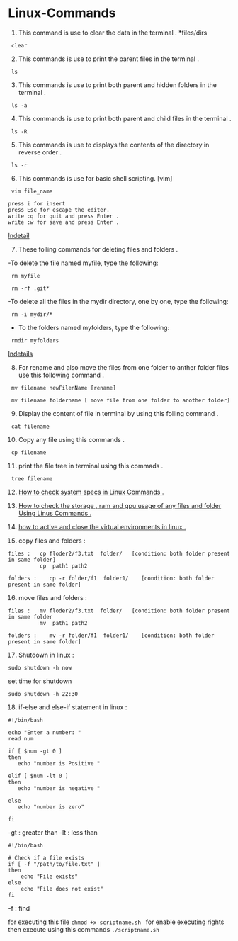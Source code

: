 # Linux-Commands

1. This command is use to clear the data in the terminal .                                                                        *files/dirs

```@ruby
 clear
```

2. This commands is use to print the parent files in the terminal .

```@ruby
 ls
```

3. This commands is use to print both parent and  hidden folders in the terminal .

```@ruby
 ls -a
```

4. This commands is use to print both parent and child files in the terminal . 

```@ruby
 ls -R
```

5. This commands is use to displays the contents of the directory in reverse order .

```@ruby
 ls -r
```
6. This commands is use for basic shell scripting. [vim]

```@ruby
 vim file_name 

press i for insert 
press Esc for escape the editer.
write :q for quit and press Enter .
write :w for save and press Enter .
```
[Indetail](https://www.educba.com/vim-command-in-linux/)

7. These folling commands for deleting files and folders .

-To delete the file named myfile, type the following:

```@ruby
 rm myfile
 
 rm -rf .git*
```
-To delete all the files in the mydir directory, one by one, type the following:

```@ruby
 rm -i mydir/*
```
- To the folders named myfolders, type the following:

```@ruby
 rmdir myfolders
```
[Indetails](https://www.hostinger.in/tutorials/how-to-remove-files-and-folders-using-linux-command-line/#:~:text=Folders%20in%20Linux%3F-,How%20to%20Remove%20a%20Directory%20in%20Linux,to%20remove%20non%2Dempty%20directories.)

8. For rename and also move the files from one folder to anther folder files use this following  command .

```@ruby
 mv filename newFilenName [rename]

 mv filename foldername [ move file from one folder to another folder]
```
9. Display the content of file in terminal by using this  folling command .

```@ruby
 cat filename 
```

10. Copy any file using this commands .

```@ruby
 cp filename
```

11. print the file tree in terminal using this commads . 

```@ruby
 tree filename
```
12. [ How to check system specs in Linux Commands . ](https://github.com/VaibhavDabral11/linux-specs-check/blob/main/README.md) 

13. [How to check the storage , ram and gpu usage of any files and folder Using Linus Commands . ](https://github.com/VaibhavDabral11/Linus-Folder-Storage/blob/main/README.md) 

14. [how to active and close the virtual environments in linux .](https://github.com/VaibhavDabral11/linux1/blob/main/README.md)

15. copy files and folders :
```@ruby
files :   cp floder2/f3.txt  folder/   [condition: both folder present in same folder]   
          cp  path1 path2
```
```@ruby
folders :    cp -r folder/f1  folder1/    [condition: both folder present in same folder]
```
16. move files and folders :
```@ruby
files :   mv floder2/f3.txt  folder/   [condition: both folder present in same folder    
          mv  path1 path2
```
```@ruby
folders :    mv -r folder/f1  folder1/    [condition: both folder present in same folder]
```

17. Shutdown in linux :

```@ruby
sudo shutdown -h now
```
   set time for shutdown 

```@ruby
sudo shutdown -h 22:30
```
18.  if-else and else-if statement in linux :

```@ruby
#!/bin/bash

echo "Enter a number: "
read num 

if [ $num -gt 0 ]
then   
   echo "number is Positive "

elif [ $num -lt 0 ]
then 
   echo "number is negative "

else 
   echo "number is zero"

fi   
```
-gt : greater than
-lt : less than
```@ruby
#!/bin/bash

# Check if a file exists
if [ -f "/path/to/file.txt" ]
then
    echo "File exists"
else
    echo "File does not exist"
fi

```
-f : find

for executing this file ```chmod +x scriptname.sh ``` for enable executing rights 
then execute using this commands ``` ./scriptname.sh ```
